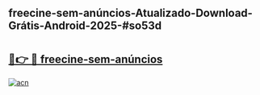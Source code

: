 ## freecine-sem-anúncios-Atualizado-Download-Grátis-Android-2025-#so53d

# <h2><a href="https://ainizakaria.my?title=freecine-sem-anúncios&ref=20M">🔗👉 🔴 freecine-sem-anúncios</a></h2>

[![acn](https://github.com/user-attachments/assets/0f9c940e-d8b0-45ae-aac7-cd30a18b3e1c)](https://ainizakaria.my?title=freecine-sem-anúncios&ref=20M)

